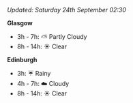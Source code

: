*Updated: Saturday 24th September 02:30*

**Glasgow**

* 3h - 7h: :partly_sunny: Partly Cloudy
* 8h - 14h: :sunny: Clear

**Edinburgh**

* 3h: :umbrella: Rainy
* 4h - 7h: :cloud: Cloudy
* 8h - 14h: :sunny: Clear
